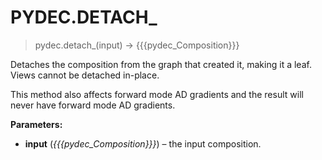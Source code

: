 # PYDEC.DETACH_
> pydec.detach_(input) →  {{{pydec_Composition}}}

Detaches the composition from the graph that created it, making it a leaf. Views cannot be detached in-place.

This method also affects forward mode AD gradients and the result will never have forward mode AD gradients.

**Parameters:**

* **input** (*{{{pydec_Composition}}}*) – the input composition.